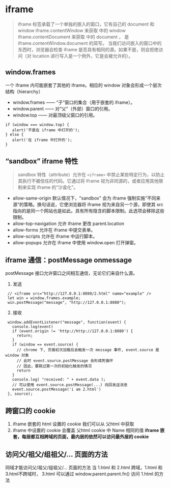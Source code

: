 # iframe
> iframe 标签承载了一个单独的嵌入的窗口，它有自己的 document 和 window
> iframe.contentWindow 来获取  中的 window
> iframe.contentDocument 来获取  中的 document ， 是 iframe.contentWindow.document 的简写。
> 当我们访问嵌入的窗口中的东西时，浏览器会检查 iframe 是否具有相同的源。如果不是，则会拒绝访问（对 location 进行写入是一个例外，它是会被允许的）。

## window.frames
一个 iframe 内可能嵌套了其他的 iframe。相应的 window 对象会形成一个层次结构（hierarchy）
- window.frames —— “子”窗口的集合（用于嵌套的 iframe）。
- window.parent —— 对“父”（外部）窗口的引用。
- window.top —— 对最顶级父窗口的引用。
```
if (window === window.top) { 
   alert('不是在 iframe 中打开的');
} else {
   alert('在 iframe 中打开的');
}
```
## “sandbox” iframe 特性
> sandbox 特性（attribute）允许在 `<iframe>` 中禁止某些特定行为，以防止其执行不被信任的代码。它通过将 iframe 视为非同源的，或者应用其他限制来实现 iframe 的“沙盒化”。

- allow-same-origin
默认情况下，"sandbox" 会为 iframe 强制实施“不同来源”的策略。换句话说，它使浏览器将 iframe 视为来自另一个源，即使其 src 指向的是同一个网站也是如此。具有所有隐含的脚本限制。此选项会移除这些限制。 
- allow-top-navigation
允许 iframe 更改 parent.location
- allow-forms
允许在 iframe 中提交表单。
- allow-scripts
允许在 iframe 中运行脚本。
- allow-popups
允许在 iframe 中使用 window.open 打开弹窗。

## iframe 通信：postMessage onmessage
postMessage 接口允许窗口之间相互通信，无论它们来自什么源。
1. 发送
```
 // <iframe src="http://127.0.0.1:8080/2.html" name="example" /> 
 let win = window.frames.example;    
 win.postMessage("message", "http://127.0.0.1:8080"); 
```
2. 接收
```
 window.addEventListener("message", function(event) {
   console.log(event)
   if (event.origin != 'http://http://127.0.0.1:8080') {
     return;
   }
   if (window == event.source) {
     // chrome 下, 页面初次加载后会触发一次 message 事件, event.source 是 window 对象
     // 此时 event.source.postMessage 会形成死循环
     // 因此，要跳过第一次的初始化触发的情况
     return
   }
   console.log( "received: " + event.data );
   // 可以使用 event.source.postMessage(...) 向回发送消息
   event.source.postMessage('i am 2.html')
 }, source);
```
## 跨窗口的 cookie
1. iframe 嵌套的 html 设置的 cookie 我们可以从 父html 中获取
2. iframe 中设置的 cookie 会覆盖 父html cookie 中 Name 相同的值
**iframe 嵌套，每层都互相跨域的页面，最内层的依然可以访问最外层的 cookie**

## 访问父/祖父/组祖父/... 页面的方法
同域才能访问父/祖父/组祖父/... 页面的方法
当 1.html 和 2.html 跨域，1.html 和 3.html不跨域时，
3.html 可以通过 window.parent.parent.fn() 访问 1.html 的方法

